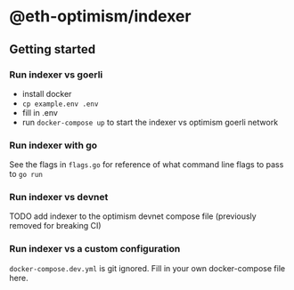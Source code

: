 # @eth-optimism/indexer

## Getting started

### Run indexer vs goerli

- install docker
- `cp example.env .env`
- fill in .env
- run `docker-compose up` to start the indexer vs optimism goerli network

### Run indexer with go

See the flags in `flags.go` for reference of what command line flags to pass to `go run`

### Run indexer vs devnet

TODO add indexer to the optimism devnet compose file (previously removed for breaking CI)

### Run indexer vs a custom configuration

`docker-compose.dev.yml` is git ignored.   Fill in your own docker-compose file here.

